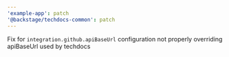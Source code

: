 ```yaml
---
'example-app': patch
'@backstage/techdocs-common': patch
---
```


Fix for `integration.github.apiBaseUrl` configuration not properly overriding apiBaseUrl used by techdocs
